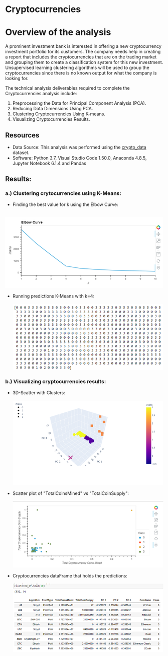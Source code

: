 # Cryptocurrencies

# Overview of the analysis
 A prominent investment bank is interested in offering a new cryptocurrency investment portfolio for its customers. The company needs help in creating a report that includes the cryptocurrencies that are on the trading market and grouping them to create a classification system for this new investment. Unsupervised learning clustering algorithms will be used to group the cryptocurrencies since there is no known output for what the company is looking for.

The technical analysis deliverables required to complete the Cryptocurrencies analysis include: <br />

1. Preprocessing the Data for Principal Component Analysis (PCA).
2. Reducing Data Dimensions Using PCA.
3. Clustering Cryptocurrencies Using K-means.
4. Visualizing Cryptocurrencies Results.


## Resources
- Data Source: This analysis was performed using the  [crypto_data](https://github.com/aobasuyi/Cryptocurrencies/tree/main/Resources) dataset.
- Software: Python 3.7, Visual Studio Code 1.50.0, Anaconda 4.8.5, Jupyter Notebook 6.1.4 and Pandas


## Results: 

### a.) Clustering crytocurrencies using K-Means: 

- Finding the best value for k using the Elbow Curve:<br />

<br /> ![Image](Resources/cc_elbow_curve.png) <br />

- Running predictions K-Means with k=4:<br />
<br /> ![Image](Resources/cc_predictions.png) <br />

### b.) Visualizing cryptocurrencies results:<br />

- 3D-Scatter with Clusters: <br />
<br /> ![Image](Resources/cc_3D_scatter.png) <br />

- Scatter plot of "TotalCoinsMined" vs "TotalCoinSupply": <br />
<br /> ![Image](Resources/cc_totalcoinsmined_vs_totalcoinsupply.png) <br />

- Cryptocurrencies dataFrame that holds the predictions: <br />
<br /> ![Image](Resources/cc_clustered_df.png) <br />
